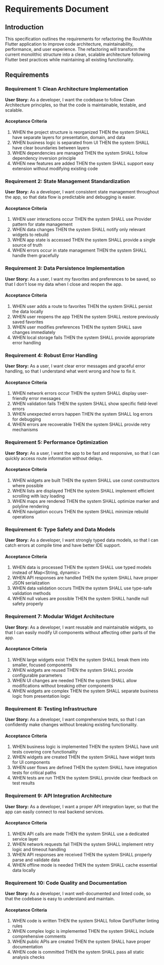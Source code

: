 # Requirements Document

## Introduction

This specification outlines the requirements for refactoring the RouWhite Flutter application to improve code architecture, maintainability, performance, and user experience. The refactoring will transform the current monolithic structure into a clean, scalable architecture following Flutter best practices while maintaining all existing functionality.

## Requirements

### Requirement 1: Clean Architecture Implementation

**User Story:** As a developer, I want the codebase to follow Clean Architecture principles, so that the code is maintainable, testable, and scalable.

#### Acceptance Criteria

1. WHEN the project structure is reorganized THEN the system SHALL have separate layers for presentation, domain, and data
2. WHEN business logic is separated from UI THEN the system SHALL have clear boundaries between layers
3. WHEN dependencies are managed THEN the system SHALL follow dependency inversion principle
4. WHEN new features are added THEN the system SHALL support easy extension without modifying existing code

### Requirement 2: State Management Standardization

**User Story:** As a developer, I want consistent state management throughout the app, so that data flow is predictable and debugging is easier.

#### Acceptance Criteria

1. WHEN user interactions occur THEN the system SHALL use Provider pattern for state management
2. WHEN data changes THEN the system SHALL notify only relevant widgets to rebuild
3. WHEN app state is accessed THEN the system SHALL provide a single source of truth
4. WHEN errors occur in state management THEN the system SHALL handle them gracefully

### Requirement 3: Data Persistence Implementation

**User Story:** As a user, I want my favorites and preferences to be saved, so that I don't lose my data when I close and reopen the app.

#### Acceptance Criteria

1. WHEN user adds a route to favorites THEN the system SHALL persist the data locally
2. WHEN user reopens the app THEN the system SHALL restore previously saved favorites
3. WHEN user modifies preferences THEN the system SHALL save changes immediately
4. WHEN local storage fails THEN the system SHALL provide appropriate error handling

### Requirement 4: Robust Error Handling

**User Story:** As a user, I want clear error messages and graceful error handling, so that I understand what went wrong and how to fix it.

#### Acceptance Criteria

1. WHEN network errors occur THEN the system SHALL display user-friendly error messages
2. WHEN validation fails THEN the system SHALL show specific field-level errors
3. WHEN unexpected errors happen THEN the system SHALL log errors for debugging
4. WHEN errors are recoverable THEN the system SHALL provide retry mechanisms

### Requirement 5: Performance Optimization

**User Story:** As a user, I want the app to be fast and responsive, so that I can quickly access route information without delays.

#### Acceptance Criteria

1. WHEN widgets are built THEN the system SHALL use const constructors where possible
2. WHEN lists are displayed THEN the system SHALL implement efficient scrolling with lazy loading
3. WHEN maps are rendered THEN the system SHALL optimize marker and polyline rendering
4. WHEN navigation occurs THEN the system SHALL minimize rebuild operations

### Requirement 6: Type Safety and Data Models

**User Story:** As a developer, I want strongly typed data models, so that I can catch errors at compile time and have better IDE support.

#### Acceptance Criteria

1. WHEN data is processed THEN the system SHALL use typed models instead of Map<String, dynamic>
2. WHEN API responses are handled THEN the system SHALL have proper JSON serialization
3. WHEN data validation occurs THEN the system SHALL use type-safe validation methods
4. WHEN null values are possible THEN the system SHALL handle null safety properly

### Requirement 7: Modular Widget Architecture

**User Story:** As a developer, I want reusable and maintainable widgets, so that I can easily modify UI components without affecting other parts of the app.

#### Acceptance Criteria

1. WHEN large widgets exist THEN the system SHALL break them into smaller, focused components
2. WHEN widgets are reused THEN the system SHALL provide configurable parameters
3. WHEN UI changes are needed THEN the system SHALL allow modifications without breaking other components
4. WHEN widgets are complex THEN the system SHALL separate business logic from presentation logic

### Requirement 8: Testing Infrastructure

**User Story:** As a developer, I want comprehensive tests, so that I can confidently make changes without breaking existing functionality.

#### Acceptance Criteria

1. WHEN business logic is implemented THEN the system SHALL have unit tests covering core functionality
2. WHEN widgets are created THEN the system SHALL have widget tests for UI components
3. WHEN user flows are defined THEN the system SHALL have integration tests for critical paths
4. WHEN tests are run THEN the system SHALL provide clear feedback on test results

### Requirement 9: API Integration Architecture

**User Story:** As a developer, I want a proper API integration layer, so that the app can easily connect to real backend services.

#### Acceptance Criteria

1. WHEN API calls are made THEN the system SHALL use a dedicated service layer
2. WHEN network requests fail THEN the system SHALL implement retry logic and timeout handling
3. WHEN API responses are received THEN the system SHALL properly parse and validate data
4. WHEN offline mode is needed THEN the system SHALL cache essential data locally

### Requirement 10: Code Quality and Documentation

**User Story:** As a developer, I want well-documented and linted code, so that the codebase is easy to understand and maintain.

#### Acceptance Criteria

1. WHEN code is written THEN the system SHALL follow Dart/Flutter linting rules
2. WHEN complex logic is implemented THEN the system SHALL include comprehensive comments
3. WHEN public APIs are created THEN the system SHALL have proper documentation
4. WHEN code is committed THEN the system SHALL pass all static analysis checks
